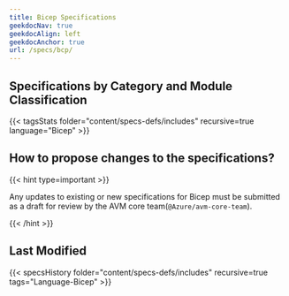 ```yaml
---
title: Bicep Specifications
geekdocNav: true
geekdocAlign: left
geekdocAnchor: true
url: /specs/bcp/
---
```


## Specifications by Category and Module Classification

{{< tagsStats folder="content/specs-defs/includes" recursive=true language="Bicep" >}}

## How to propose changes to the specifications?

{{< hint type=important >}}

Any updates to existing or new specifications for Bicep must be submitted as a draft for review by the AVM core team(`@Azure/avm-core-team`).

{{< /hint >}}

## Last Modified

{{< specsHistory folder="content/specs-defs/includes" recursive=true tags="Language-Bicep" >}}

